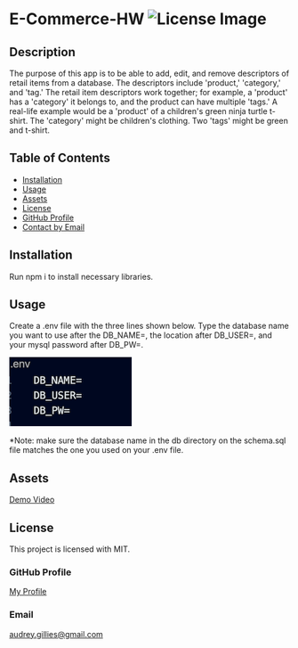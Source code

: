 # E-Commerce-HW ![License Image](https://img.shields.io/badge/license-MIT-blue)

## Description

The purpose of this app is to be able to add, edit, and remove descriptors of retail items from a database. The descriptors include 'product,' 'category,' and 'tag.' The retail item descriptors work together; for example, a 'product' has a 'category' it belongs to, and the product can have multiple 'tags.' A real-life example would be a 'product' of a children's green ninja turtle t-shirt. The 'category' might be children's clothing. Two 'tags' might be green and t-shirt.

## Table of Contents

- [Installation](#installation)
- [Usage](#usage)
- [Assets](#assets)
- [License](#license)
- [GitHub Profile](#github-profile)
- [Contact by Email](#email)

## Installation

Run npm i to install necessary libraries.

## Usage

Create a .env file with the three lines shown below. Type the database name you want to use after the DB_NAME=, the location after DB_USER=, and your mysql password after DB_PW=.

![Needed in Env File](./Images/envRequirements.png)

\*Note: make sure the database name in the db directory on the schema.sql file matches the one you used on your .env file.

## Assets

[Demo Video]()

## License

This project is licensed with MIT.

### GitHub Profile

[My Profile](https://github.com/audrey-g37)

### Email

audrey.gillies@gmail.com
